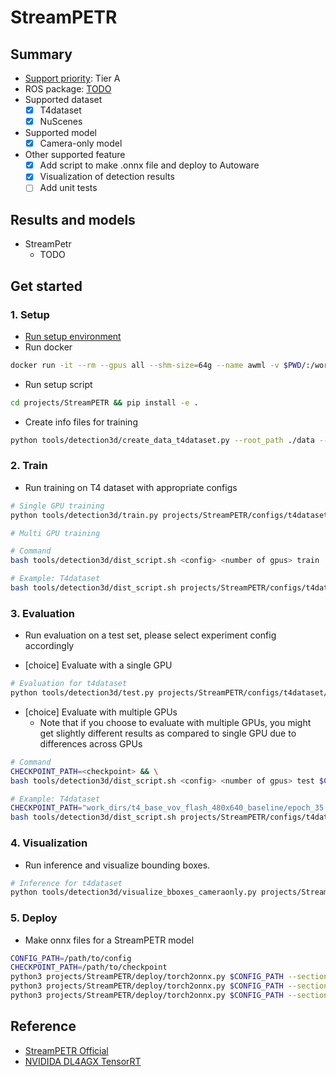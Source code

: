 # StreamPETR
## Summary

- [Support priority](https://github.com/tier4/AWML/blob/main/docs/design/autoware_ml_design.md#support-priority): Tier A
- ROS package: [TODO]()
- Supported dataset
  - [x] T4dataset
  - [x] NuScenes
- Supported model
  - [x] Camera-only model
- Other supported feature
  - [x] Add script to make .onnx file and deploy to Autoware
  - [x] Visualization of detection results
  - [ ] Add unit tests

## Results and models

- StreamPetr
  - TODO
## Get started
### 1. Setup

- [Run setup environment](../../tools/setting_environment/README.md)
- Run docker

```sh
docker run -it --rm --gpus all --shm-size=64g --name awml -v $PWD/:/workspace -v $PWD/data:/workspace/data autoware-ml
```
- Run setup script

```sh
cd projects/StreamPETR && pip install -e .
```

- Create info files for training

```sh
python tools/detection3d/create_data_t4dataset.py --root_path ./data --config /workspace/autoware_ml/configs/detection3d/dataset/t4dataset/base.py --version base --max_sweeps 1 --out_dir ./data/info/cameraonly/baseline
```
### 2. Train

- Run training on T4 dataset with appropriate configs

```sh
# Single GPU training
python tools/detection3d/train.py projects/StreamPETR/configs/t4dataset/t4_base_vov_flash_480x640_baseline.py
```

```sh
# Multi GPU training

# Command
bash tools/detection3d/dist_script.sh <config> <number of gpus> train

# Example: T4dataset
bash tools/detection3d/dist_script.sh projects/StreamPETR/configs/t4dataset/t4_base_vov_flash_480x640_baseline.py 4 train
```

### 3. Evaluation


- Run evaluation on a test set, please select experiment config accordingly

- [choice] Evaluate with a single GPU

```sh
# Evaluation for t4dataset
python tools/detection3d/test.py projects/StreamPETR/configs/t4dataset/t4_base_vov_flash_480x640_baseline.py work_dirs/t4_base_vov_flash_480x640_baseline/epoch_35.pth
```

- [choice] Evaluate with multiple GPUs
  - Note that if you choose to evaluate with multiple GPUs, you might get slightly different results as compared to single GPU due to differences across GPUs

```sh
# Command
CHECKPOINT_PATH=<checkpoint> && \
bash tools/detection3d/dist_script.sh <config> <number of gpus> test $CHECKPOINT_PATH

# Example: T4dataset
CHECKPOINT_PATH="work_dirs/t4_base_vov_flash_480x640_baseline/epoch_35.pth" && \
bash tools/detection3d/dist_script.sh projects/StreamPETR/configs/t4dataset/t4_base_vov_flash_480x640_baseline.py 4 test $CHECKPOINT_PATH
```

### 4. Visualization

- Run inference and visualize bounding boxes.

```sh
# Inference for t4dataset
python tools/detection3d/visualize_bboxes_cameraonly.py projects/StreamPETR/configs/t4dataset/t4_base_vov_flash_480x640_baseline.py work_dirs/t4_base_vov_flash_480x640_baseline/epoch_35.pth
```
### 5. Deploy

- Make onnx files for a StreamPETR model

```sh
CONFIG_PATH=/path/to/config
CHECKPOINT_PATH=/path/to/checkpoint
python3 projects/StreamPETR/deploy/torch2onnx.py $CONFIG_PATH --section extract_img_feat --checkpoint $CHECKPOINT_PATH
python3 projects/StreamPETR/deploy/torch2onnx.py $CONFIG_PATH --section pts_head_memory --checkpoint $CHECKPOINT_PATH
python3 projects/StreamPETR/deploy/torch2onnx.py $CONFIG_PATH --section position_embedding --checkpoint $CHECKPOINT_PATH
```

## Reference

- [StreamPETR Official](https://github.com/exiawsh/StreamPETR/tree/main)
- [NVIDIDA DL4AGX TensorRT](https://github.com/NVIDIA/DL4AGX/tree/master/AV-Solutions/streampetr-trt)
